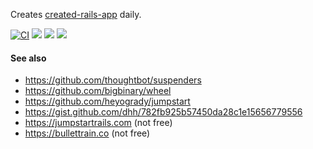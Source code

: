 
Creates [created-rails-app](https://github.com/la-ruby/created-rails-app) daily.

[![CI](https://github.com/la-ruby/create-rails-app/actions/workflows/workflow_1.yml/badge.svg)](https://github.com/la-ruby/create-rails-app/actions/workflows/workflow_1.yml) ![](https://img.shields.io/github/stars/la-ruby/create-rails-app.svg) ![](https://img.shields.io/github/forks/la-ruby/create-rails-app.svg) ![](https://img.shields.io/github/issues/la-ruby/create-rails-app.svg)


#### See also

  - https://github.com/thoughtbot/suspenders
  - https://github.com/bigbinary/wheel
  - https://github.com/heyogrady/jumpstart
  - https://gist.github.com/dhh/782fb925b57450da28c1e15656779556
  - https://jumpstartrails.com (not free)
  - https://bullettrain.co (not free)  